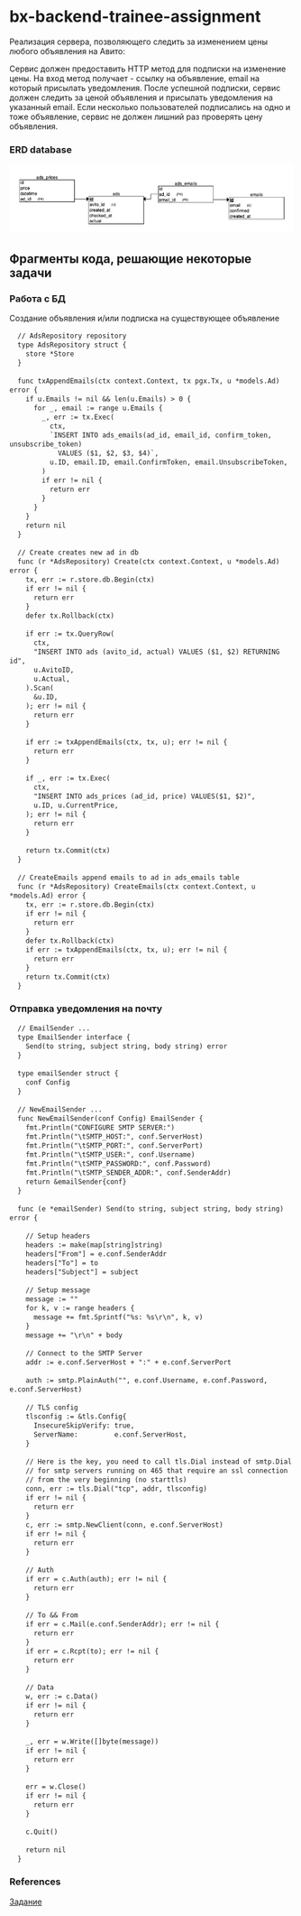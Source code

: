 # bx-backend-trainee-assignment

Реализация сервера, позволяющего следить за изменением цены любого объявления на Авито:

Сервис должен предоставить HTTP метод для подписки на изменение цены. На вход метод получает - ссылку на объявление, email на который присылать уведомления.
После успешной подписки, сервис должен следить за ценой объявления и присылать уведомления на указанный email.
Если несколько пользователей подписались на одно и тоже объявление, сервис не должен лишний раз проверять цену объявления.

### ERD database
![ERDdatabase](https://github.com/demsasha4yt/bx-backend-trainee-assignment/blob/master/assets/erd_db.png)

## Фрагменты кода, решающие некоторые задачи

### Работа с БД

Создание объявления и/или подписка на существующее объявление
```
  // AdsRepository repository
  type AdsRepository struct {
    store *Store
  }

  func txAppendEmails(ctx context.Context, tx pgx.Tx, u *models.Ad) error {
    if u.Emails != nil && len(u.Emails) > 0 {
      for _, email := range u.Emails {
        _, err := tx.Exec(
          ctx,
          `INSERT INTO ads_emails(ad_id, email_id, confirm_token, unsubscribe_token) 
            VALUES ($1, $2, $3, $4)`,
          u.ID, email.ID, email.ConfirmToken, email.UnsubscribeToken,
        )
        if err != nil {
          return err
        }
      }
    }
    return nil
  }

  // Create creates new ad in db
  func (r *AdsRepository) Create(ctx context.Context, u *models.Ad) error {
    tx, err := r.store.db.Begin(ctx)
    if err != nil {
      return err
    }
    defer tx.Rollback(ctx)

    if err := tx.QueryRow(
      ctx,
      "INSERT INTO ads (avito_id, actual) VALUES ($1, $2) RETURNING id",
      u.AvitoID,
      u.Actual,
    ).Scan(
      &u.ID,
    ); err != nil {
      return err
    }

    if err := txAppendEmails(ctx, tx, u); err != nil {
      return err
    }

    if _, err := tx.Exec(
      ctx,
      "INSERT INTO ads_prices (ad_id, price) VALUES($1, $2)",
      u.ID, u.CurrentPrice,
    ); err != nil {
      return err
    }

    return tx.Commit(ctx)
  }

  // CreateEmails append emails to ad in ads_emails table
  func (r *AdsRepository) CreateEmails(ctx context.Context, u *models.Ad) error {
    tx, err := r.store.db.Begin(ctx)
    if err != nil {
      return err
    }
    defer tx.Rollback(ctx)
    if err := txAppendEmails(ctx, tx, u); err != nil {
      return err
    }
    return tx.Commit(ctx)
  }

```

### Отправка уведомления на почту

```
  // EmailSender ...
  type EmailSender interface {
    Send(to string, subject string, body string) error
  }

  type emailSender struct {
    conf Config
  }

  // NewEmailSender ...
  func NewEmailSender(conf Config) EmailSender {
    fmt.Println("CONFIGURE SMTP SERVER:")
    fmt.Println("\tSMTP_HOST:", conf.ServerHost)
    fmt.Println("\tSMTP_PORT:", conf.ServerPort)
    fmt.Println("\tSMTP_USER:", conf.Username)
    fmt.Println("\tSMTP_PASSWORD:", conf.Password)
    fmt.Println("\tSMTP_SENDER_ADDR:", conf.SenderAddr)
    return &emailSender{conf}
  }

  func (e *emailSender) Send(to string, subject string, body string) error {

    // Setup headers
    headers := make(map[string]string)
    headers["From"] = e.conf.SenderAddr
    headers["To"] = to
    headers["Subject"] = subject

    // Setup message
    message := ""
    for k, v := range headers {
      message += fmt.Sprintf("%s: %s\r\n", k, v)
    }
    message += "\r\n" + body

    // Connect to the SMTP Server
    addr := e.conf.ServerHost + ":" + e.conf.ServerPort

    auth := smtp.PlainAuth("", e.conf.Username, e.conf.Password, e.conf.ServerHost)

    // TLS config
    tlsconfig := &tls.Config{
      InsecureSkipVerify: true,
      ServerName:         e.conf.ServerHost,
    }

    // Here is the key, you need to call tls.Dial instead of smtp.Dial
    // for smtp servers running on 465 that require an ssl connection
    // from the very beginning (no starttls)
    conn, err := tls.Dial("tcp", addr, tlsconfig)
    if err != nil {
      return err
    }
    c, err := smtp.NewClient(conn, e.conf.ServerHost)
    if err != nil {
      return err
    }

    // Auth
    if err = c.Auth(auth); err != nil {
      return err
    }

    // To && From
    if err = c.Mail(e.conf.SenderAddr); err != nil {
      return err
    }
    if err = c.Rcpt(to); err != nil {
      return err
    }

    // Data
    w, err := c.Data()
    if err != nil {
      return err
    }

    _, err = w.Write([]byte(message))
    if err != nil {
      return err
    }

    err = w.Close()
    if err != nil {
      return err
    }

    c.Quit()

    return nil
  }

```

### References

[Задание](https://github.com/avito-tech/bx-backend-trainee-assignment)
